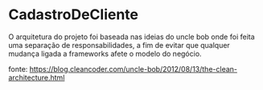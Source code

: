 # CadastroDeCliente

O arquitetura do projeto foi baseada nas ideias do uncle bob onde foi feita uma separação de responsabilidades, a fim de evitar que qualquer mudança ligada a frameworks afete o modelo do negócio.

fonte:
https://blog.cleancoder.com/uncle-bob/2012/08/13/the-clean-architecture.html
